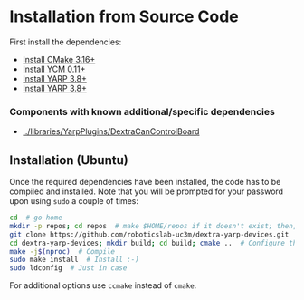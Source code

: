 # Installation from Source Code

First install the dependencies:
- [Install CMake 3.16+](https://github.com/roboticslab-uc3m/installation-guides/blob/master/install-cmake.md/)
- [Install YCM 0.11+](https://github.com/roboticslab-uc3m/installation-guides/blob/master/install-ycm.md/)
- [Install YARP 3.8+](https://github.com/roboticslab-uc3m/installation-guides/blob/master/install-yarp.md/)
- [Install YARP 3.8+](https://github.com/roboticslab-uc3m/installation-guides/blob/master/install-yarp.md/)

### Components with known additional/specific dependencies
- [../libraries/YarpPlugins/DextraCanControlBoard](../libraries/YarpPlugins/DextraCanControlBoard#requirements)

## Installation (Ubuntu)

Once the required dependencies have been installed, the code has to be compiled and installed. Note that you will be prompted for your password upon using `sudo` a couple of times:

```bash
cd  # go home
mkdir -p repos; cd repos  # make $HOME/repos if it doesn't exist; then, enter it
git clone https://github.com/roboticslab-uc3m/dextra-yarp-devices.git  # Download yarp-devices software from the repository
cd dextra-yarp-devices; mkdir build; cd build; cmake ..  # Configure the dextra-yarp-devices software
make -j$(nproc)  # Compile
sudo make install  # Install :-)
sudo ldconfig  # Just in case
```

For additional options use `ccmake` instead of `cmake`.

